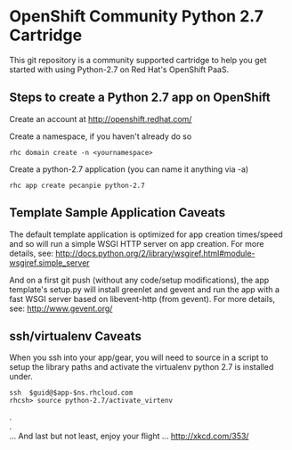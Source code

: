 OpenShift Community Python 2.7 Cartridge
========================================

This git repository is a community supported cartridge to help you get
started with using Python-2.7 on Red Hat's OpenShift PaaS. 


Steps to create a Python 2.7 app on OpenShift
---------------------------------------------

Create an account at http://openshift.redhat.com/

Create a namespace, if you haven't already do so

    rhc domain create -n <yournamespace>

Create a python-2.7 application (you can name it anything via -a)

    rhc app create pecanpie python-2.7


Template Sample Application Caveats
-----------------------------------

The default template application is optimized for app creation times/speed
and so will run a simple WSGI HTTP server on app creation. 
For more details, see: http://docs.python.org/2/library/wsgiref.html#module-wsgiref.simple_server

And on a first git push (without any code/setup modifications), the app
template's setup.py will install greenlet and gevent and run the app with
a fast WSGI server based on libevent-http (from gevent).
For more details, see: http://www.gevent.org/  


ssh/virtualenv Caveats
----------------------
When you ssh into your app/gear, you will need to source in a script to setup the library paths and activate the virtualenv python 2.7 is installed under.  

    ssh  $guid@$app-$ns.rhcloud.com
    rhcsh> source python-2.7/activate_virtenv

.    
.    
... And last but not least, enjoy your flight ... http://xkcd.com/353/


